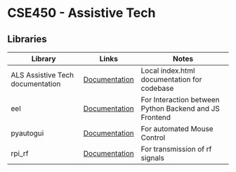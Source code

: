 # CSE450 - Assistive Tech

## Libraries

|Library | Links| Notes |
|--------|------|-------|
| ALS Assistive Tech documentation | [Documentation](docs/_build/html/index.html) | Local index.html documentation for codebase
| eel    | [Documentation](https://github.com/python-eel/Eel)| For Interaction between Python Backend and JS Frontend |
| pyautogui |[Documentation](https://pyautogui.readthedocs.io/en/latest/)| For automated Mouse Control |
| rpi_rf | [Documentation](https://github.com/milaq/rpi-rf) | For transmission of rf signals |

## 
